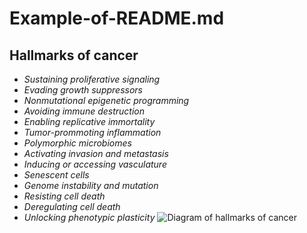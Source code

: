 # Example-of-README.md
## Hallmarks of cancer

* *Sustaining proliferative signaling*
* *Evading growth suppressors*
* *Nonmutational epigenetic programming*
* *Avoiding immune destruction*
* *Enabling replicative immortality*
* *Tumor-prommoting inflammation*
* *Polymorphic microbiomes*
* *Activating invasion and metastasis*
* *Inducing or accessing vasculature*
* *Senescent cells*
* *Genome instability and mutation*
* *Resisting cell death*
* *Deregulating cell death*
* *Unlocking phenotypic plasticity*
![Diagram of hallmarks of cancer](https://www.aacr.org/wp-content/uploads/2022/01/Hallmarks-of-Cancer.jpg)
